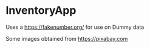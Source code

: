 # InventoryApp

Uses a https://fakenumber.org/ for use on Dummy data

Some images obtained from https://pixabay.com
